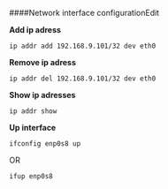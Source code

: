 ####Network interface configurationEdit

**Add ip adress**

```
ip addr add 192.168.9.101/32 dev eth0
```

**Remove ip adress**

```
ip addr del 192.168.9.101/32 dev eth0
```

**Show ip adresses**

```
ip addr show
```

**Up interface**

```
ifconfig enp0s8 up
```

OR

```
ifup enp0s8
```
